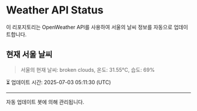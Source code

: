 
# Weather API Status

이 리포지토리는 OpenWeather API를 사용하여 서울의 날씨 정보를 자동으로 업데이트합니다.

## 현재 서울 날씨
> 서울의 현재 날씨: broken clouds, 온도: 31.55°C, 습도: 69%

⏳ 업데이트 시간: 2025-07-03 05:11:30 (UTC)

---
자동 업데이트 봇에 의해 관리됩니다.
